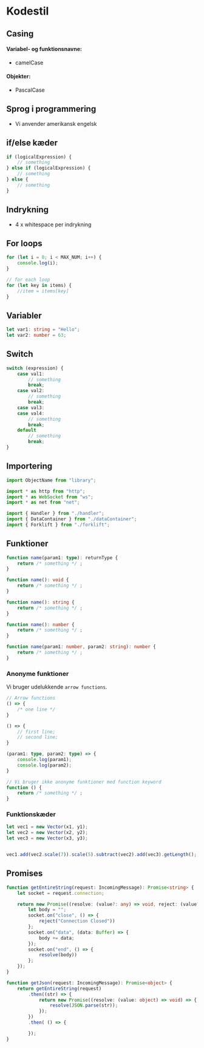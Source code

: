 # Kodestil 


## Casing

#### Variabel- og funktionsnavne: 

- camelCase

#### Objekter: 

- PascalCase


## Sprog i programmering

- Vi anvender amerikansk engelsk


## if/else kæder

```javascript
if (logicalExpression) {
    // something
} else if (logicalExpression) {
    // something
} else {
    // something
}
```


## Indrykning

- 4 x whitespace per indrykning


## For loops

```typescript
for (let i = 0; i < MAX_NUM; i++) {
    console.log(i);
}
```

```typescript
// for each loop
for (let key in items) {
    //item = items[key]
}
```


## Variabler

```typescript
let var1: string = "Hello";
let var2: number = 63;
```


## Switch

```typescript
switch (expression) {
    case val1:
        // something
        break;
    case val2:
        // something
        break;
    case val3: 
    case val4:
        // something
        break;
    default
        // something
        break;
}
```


## Importering 

```typescript
import ObjectName from "library";

import * as http from "http";
import * as WebSocket from "ws";
import * as net from "net";

import { Handler } from "./handler";
import { DataContainer } from "./dataContainer";
import { Forklift } from "./forklift";
```


## Funktioner

```typescript
function name(param1: type): returnType {
    return /* something */ ;
}

function name(): void {
    return /* something */ ;
}

function name(): string {
    return /* something */ ;
}

function name(): number {
    return /* something */ ;
}

function name(param1: number, param2: string): number {
    return /* something */ ;
}
```

### Anonyme funktioner 

Vi bruger udelukkende `arrow functions`.
```typescript
// Arrow functions
() => { 
    /* one line */ 
}

() => { 
    // first line;
    // second line;
}

(param1: type, param2: type) => { 
    console.log(param1);
    console.log(param2);
}

// Vi bruger ikke anonyme funktioner med function keyword
function () {
    return /* something */ ; 
}
```

### Funktionskæder

```typescript
let vec1 = new Vector(x1, y1);
let vec2 = new Vector(x2, y2);
let vec3 = new Vector(x3, y3);


vec1.add(vec2.scale(7)).scale(5).subtract(vec2).add(vec3).getLength();
```


## Promises 

```typescript
function getEntireString(request: IncomingMessage): Promise<string> {
    let socket = request.connection;

    return new Promise((resolve: (value?: any) => void, reject: (value?: any) => void) => {
        let body = "";
        socket.on("close", () => {
            reject("Connection Closed"))
        };
        socket.on("data", (data: Buffer) => {
            body += data;
        });
        socket.on("end", () => {
            resolve(body))
        };
    });
}

function getJson(request: IncomingMessage): Promise<object> {
    return getEntireString(request)
        .then((str) => {
            return new Promise((resolve: (value: object) => void) => {
                resolve(JSON.parse(str));
            });
        })
        .then( () => {

        });
}
```